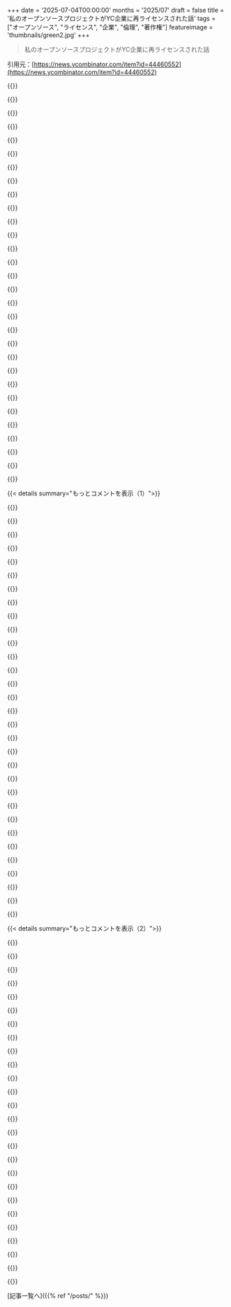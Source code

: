 +++
date = '2025-07-04T00:00:00'
months = '2025/07'
draft = false
title = '私のオープンソースプロジェクトがYC企業に再ライセンスされた話'
tags = ["オープンソース", "ライセンス", "企業", "倫理", "著作権"]
featureimage = 'thumbnails/green2.jpg'
+++

> 私のオープンソースプロジェクトがYC企業に再ライセンスされた話

引用元：[https://news.ycombinator.com/item?id=44460552](https://news.ycombinator.com/item?id=44460552)




{{<matomeQuote body="あのクローン、GitHubスター数でオリジナル超えてるってさ、ずるいよなCheatingDaddy。<br>面白いのは、たぶん一週間もすれば誰も盗作だって覚えてないってこと。Pickleは新しい人気プロジェクトでGitHubトレンドに載るだろうね。<br>別のSohamの例でも同じ。長年二足のわらじだったのに、有名になったからすぐ会社作りそう。<br>結局マーケティングの勝ち。" userName="buremba" createdAt="2025/07/04 11:57:58" color="">}}




{{<matomeQuote body="こういうのって小さいプロジェクトでもよく見るよ。マーケティングとかビジネス目的じゃなくてね。<br>フォークの履歴消したり、GitHubスター目当てで他のプロジェクトを再利用したりさ...サプライチェーン攻撃とかじゃなくて、純粋な見栄だよ。<br>そういうプロジェクトについてHNで話してるの見るけど、当時から詳しく見てないと絶対分からないだろうね。<br>世の中ってホントにワイルドだわ。" userName="pxc" createdAt="2025/07/04 16:00:19" color="">}}




{{<matomeQuote body="結局は悲しいかな、マーケティングとコネクションだよ。<br>この業界、何年も前から盗作だらけさ。" userName="tom_m" createdAt="2025/07/04 14:29:24" color="">}}




{{<matomeQuote body="15年くらい前に、俺が小さな設定言語作ったんだよ。https://github.com/Respect/Config/blob/master/docs/README.md<br>そしたら2年後にtoml（GitHub創業者の）が出てきて、それがほとんど完全なクローンなんだ。<br>偶然だって言う人もいるだろうし、誰でも思いつく簡単なアイデアだって言う人もいるだろうね。<br>でもさ、その頃、その設定言語の兄弟分みたいなコンポーネントが”The Changelog”って人気サイトで紹介されたんだ。<br>https://changelog.com/posts/validation-the-most-awesome-vali...<br>PHPのリポジトリで何か月もトレンド入りしてたんだぜ。<br>だから、tomlが盗作されたか、俺が何年も前に独自に発明したかのどっちかだよ。<br>みんな、簡単に実装できるDSLは作らない方がいいよ。ライセンスする方法がないからね。" userName="alganet" createdAt="2025/07/04 20:09:56" color="#ff5733">}}




{{<matomeQuote body="ところで、別に悪感情はないんだ。<br>俺の初期プロジェクトで一番良かったことって、ブラジルで築けたローカルコミュニティなんだよ。<br>多くのローカルコントリビューターが初期プロジェクトを手伝ってくれて、彼らが当時夢見てた以上のことを達成してるのを見たんだ。俺も多くの人のキャリアに良い影響を与えられたって確信してるよ。全部、正直でシンプルな努力でさ。<br>きっと多くの人が、俺が最初にやったこと、投資もマーケティングもなしに、ただの子供が物を作っただけなのに、それを覚えててくれてるだろうね。<br>俺にとっては、それがVCマネーよりずっと価値があるんだ。" userName="alganet" createdAt="2025/07/04 20:27:47" color="#45d325">}}




{{<matomeQuote body="それってさ、ini構文のバリエーションじゃない？<br>PHPによって具体化されたような、DOSから適応されたようなやつ。<br>https://www.php.net/parse_ini_file" userName="awwright" createdAt="2025/07/04 23:16:37" color="">}}




{{<matomeQuote body="そうだね。それも俺の主張を裏付けてると思うよ。<br>俺にとってparse_ini_fileを使うのは、パフォーマンスがすごく改善されるし（自分でパースしなくて済む）、PHPユーザーには馴染みがあるから自然だったんだ。<br>一方で、tomlがiniを選んだ理由は分からないな。当時、iniの効率的なパーサーがある言語なんてほとんどなかったし、iniファイルに関する文化もなかったんだよ。PHPの文脈を離れると、変な選択に聞こえるよね。" userName="alganet" createdAt="2025/07/04 23:39:35" color="">}}




{{<matomeQuote body="Pythonの組み込みConfigParserはiniライクな構文で、結構使われてたよ。" userName="laurencerowe" createdAt="2025/07/05 23:39:32" color="">}}




{{<matomeQuote body="確かに。Pythonの視点からは納得できるね。" userName="alganet" createdAt="2025/07/07 01:05:28" color="">}}




{{<matomeQuote body="なんか怪しいことやってるね。メインブランチを”作り直して”、GPLv3で”最初のコミット”をforce pushしたみたい。<br>https://github.com/pickle-com/glass/commits/main<br>履歴がまだ残ってるって知らないのかな？<br>https://github.com/pickle-com/glass/activity?ref=main<br>https://web.archive.org/web/20250704222510/https://github.co..." userName="6thbit" createdAt="2025/07/04 22:30:39" color="#38d3d3">}}




{{<matomeQuote body="LLMベンダーの、著作権やライセンスがある素材を取り込むことに対する無頓着なやり方が、業界全体に広がり始めるんじゃないかって、考えさせられるね。" userName="HacklesRaised" createdAt="2025/07/04 07:57:07" color="">}}




{{<matomeQuote body="LLMにフィードするために使われてるから、opensource／free softwareのハッカーたちはコードをclose sourceにする動きを加速させると思うな。大量のハードコアなfree software推進派がGitHubを使わないのに似てる。closed sourceが未来なの？" userName="xoralkindi" createdAt="2025/07/04 08:15:39" color="">}}




{{<matomeQuote body="＞closed sourceが未来なの？<br>いや、そうは思わない。個人的には、自分のコードが自分より長生きして将来誰かを助けてほしいけど、誰かに勝手にスクレイピングされて、ライセンスを剥ぎ取られて何にでも使われるのは許したくない。(A)GPLv3+を使ってるのは、「開発者の自由」を提供する許可ライセンスじゃなくて、「ユーザーの自由」を信じてるからだ。僕のコードは誰かのフリー労働じゃない。条件が付いてる。" userName="bayindirh" createdAt="2025/07/04 11:02:28" color="#ff33a1">}}




{{<matomeQuote body="これはAIが解決する問題なんだよね。僕たちのコードを直接盗むんじゃなく、泥棒はお気に入りのAIに、僕たちの(A)GPLv3+プロジェクトがやったことを全く同じようにやる新しいプロジェクトを作ってって頼む。AIは僕たちのコードを読んだからそれができる。結果が酷似してても—結局、僕たちがこの問題のトレーニングセットで数少ない良い例の一つかもしれない—証明するのは難しい。AIは人間のライセンスロンダリングより効果的だし（人間が再実装したいプロジェクトのソースコードを読むと汚染されるように、AIも汚染されるかもって誰も認めたがらない）。このクソみたいな新しい世界では、僕たちのコードは、Cursorを使ってそれをパクってる人たちのフリー労働なんだよ。" userName="saurik" createdAt="2025/07/04 12:03:49" color="#45d325">}}




{{<matomeQuote body="うわ！僕はOSSを信じてる。でも参ったな。この動きは全然考えてなかった。ふと思いついたんだけど、ほとんどのSIコンテンツ（たぶんAI生成のこと）って、見た感じある種のウォーターマークが入ってるよね。これが使えないかな？" userName="ddingus" createdAt="2025/07/04 13:40:34" color="">}}




{{<matomeQuote body="どうかな、この動きを考えても、前と同じようにFOSSを公開し続けるよ。見返りは何も期待せず、みんなが好きなように使えるようにって意図でいつもやってた。機械がそれを吸い上げるようになったとしても、その計算は変わってない。ただ、コードの使われ方を気にする人たちには、彼らのコントロールと所有権に関する考えをサポートする他のライセンスに移るべきだということには同意するね。" userName="diggan" createdAt="2025/07/04 13:48:14" color="">}}




{{<matomeQuote body="僕たちはすでにそのライセンス：(A)GPLv3+に移行したんだよ。僕のコードを使えるのは、自分の変更を世界から隠さず、派生ソフトウェアのユーザーから自分と同じ権限を奪わない場合に限る。これは「見返りを期待しない」って話じゃないし、そんな状況描写はバカげてる。これは著作権によって強制される社会契約の話なんだ。だから、お気に入りのAIが僕のコードを読んだ後に僕のコードに似たコードを生成するのは、人間が同じことをしたのと同じで侵害だよ…ただ、AIはそんなことを考慮しないし、気にするべきだと知ってても、人間が少なくとも自分が知ってることから盗用してるか通常は知ってるように、何が起きてるか知る方法がないんだ（人間でさえうっかりやることがあるけど）。" userName="saurik" createdAt="2025/07/05 02:17:33" color="#45d325">}}




{{<matomeQuote body="僕も同じようにするよ。基本的にESRが”The Clue Train Manifesto”で表現してることと一緒。OSSの利用価値は高いままだ。だから、OSS本体に追加できるときはそうする。人はやりたいことをやるだろう。僕がコントロールできるのは自分だけ。彼らは彼らのことをする。僕たちはみんな高い利用価値から恩恵を受けてる。ただ、巨万の富を築いた人たちがもっと貢献して、自分たちのルーツや、多くの質の高い人たちの労働をもっとしっかり心に留めてくれたらいいのにとは思うね。" userName="ddingus" createdAt="2025/07/05 18:30:25" color="">}}




{{<matomeQuote body="「The Clue Train Manifesto」じゃなくて「The Cathedral and the Bazaar」のことだよね？ ESRはClue Trainとは関係ないよ。<br>両方とも古い本だけどさ。" userName="hollerith" createdAt="2025/07/05 18:34:16" color="#ff5c5c">}}




{{<matomeQuote body="これでAI企業が訓練データに使うのを止められるわけじゃないよ。" userName="acedTrex" createdAt="2025/07/04 14:11:39" color="">}}




{{<matomeQuote body="オープンソースのコードがLLMに使われることに、なんでそんなに反発するのか理解できないんだよね。AIはコードをそのままコピーするわけじゃなくて、アイデアを広める可能性もあると思うんだ。<br>自分を代替されるって思う人もいるかもしれないけど、クリエイターにとってはアイデア実現の助けになるんじゃないかな。" userName="XenophileJKO" createdAt="2025/07/04 12:05:09" color="">}}




{{<matomeQuote body="Open SourceとFree Softwareって違うんだよね。Open Sourceは開発者向けで、ツールとして使ってビジネスにしてもOK。<br>Free Softwareはユーザー向けで、コードを自由に使えるけど、改造したらそのコードも公開しないといけないんだ。作ったものが閉鎖的になって、ユーザーを困らせるのが嫌なんだよ。" userName="bayindirh" createdAt="2025/07/05 11:25:36" color="#45d325">}}




{{<matomeQuote body="Free Softwareはその通りだよ。Open Sourceは企業がFree Softwareの人気を利用して、その考え方を薄めるために作ったものさ。" userName="immibis" createdAt="2025/07/05 13:44:16" color="">}}




{{<matomeQuote body="GitHubはやめたよ。個人的なコードはAGPLv3以降で公開する。開発中は非公開でtarballだけ出すかも（Cathedral Model）。<br>コードはAI-Freeで作ってる。しばらくは誰も信用できないな。" userName="bayindirh" createdAt="2025/07/04 11:00:08" color="#ff33a1">}}




{{<matomeQuote body="うちのスタートアップは独自のセンサーシステムをカスタム開発したけど、AIは使ってないよ。LLMで再現できるか試したけど、まだ無理だった。<br>コードは企業秘密だから公開しない。優秀なエンジニアの友達も再現できなかったくらい、重要な部分があるんだ。<br>GitHubみたいな他社管理の場所は信用できないね。コードは自社サーバーか自分の頭の中に置いてる。コカコーラのレシピみたいなものかな。保管場所はよく考えなきゃダメだよ。" userName="KernalSanders" createdAt="2025/07/05 15:09:08" color="#ff33a1">}}




{{<matomeQuote body="GitHubをAGPLv3以外のライセンスで使ったことがあるなら、それは間違ってるね。" userName="1oooqooq" createdAt="2025/07/04 11:26:31" color="">}}




{{<matomeQuote body="俺の個人リポジトリは全部GPLv3だけど、「The Stack」でGPLコードを見かけたんだ。Copilotの初期学習にGPLコードが使われたっていうツイートもあったらしい。もう誰も信用できねぇよ。<br>" userName="bayindirh" createdAt="2025/07/04 11:37:08" color="">}}




{{<matomeQuote body="アイデア泥棒って昔からあるけど、変えられるはずだ。俺たちはIP守るのに5万ドルも使ったけど、特許も契約も盗む奴は止められない。<br>AppleはXeroxからUIをパクったし、TeslaはElon Muskのじゃない。歴史を見ろ。<br>Y-Combinatorや投資家は泥棒を排除して、本物のクリエイターを支援すべきだろ。<br>" userName="KernalSanders" createdAt="2025/07/05 14:57:50" color="#785bff">}}




{{<matomeQuote body="LLMベンダーがやってることが人間が学ぶのと何が違うって言うんだ？<br>人間が読んだもの全部にロイヤリティ払うのか？<br>人類は長い間虐待されて、それが次の世代への虐待になってる。<br>政府の赤字も依存症と同じで、持続不可能なのに誰も止められないんだ。<br>" userName="hopelite" createdAt="2025/07/04 11:21:16" color="">}}




{{<matomeQuote body="「LLMが人間と違うって納得できる話を聞いたことない」って言ってる奴へ。<br>それは単に読んでないか無視してるだけだ。<br>その理由は「規模」だよ。<br>法律の世界では規模が重要なんだ。<br>アーティストの全作品を取り込んで抜きんでようとするのがヤバいってのはこれで分かっただろ？<br>" userName="lelanthran" createdAt="2025/07/04 22:34:06" color="#ff5c5c">}}




{{< details summary="もっとコメントを表示（1）">}}

{{<matomeQuote body="「LLMが人間と何が違う？」って言う奴へ。<br>人間は他人のコードベースを大量には読まないよ。俺たちのコードだって全部読んでない。<br>本や、許可された少しのコードで学ぶんだ。<br>人間はリミックスマシンじゃない。今のAIはそうなんだよ。<br>" userName="eqvinox" createdAt="2025/07/04 11:34:59" color="#38d3d3">}}




{{<matomeQuote body="そうなんだよ。<br>しかも人間は読んだコードを全部覚えて、ライセンス剥がして他のコードと混ぜたりしない。<br>人間は本やコード以外の経験からも学ぶ。<br>LLMは重み付きグラフで適当に混ぜるだけで、何も理解してないんだ。<br>" userName="bayindirh" createdAt="2025/07/04 11:41:40" color="#ff5c5c">}}




{{<matomeQuote body="まさにその通り。<br>俺たちは「ロード・オブ・ザ・リング」のあらすじや有名なセリフを覚えてるくらいだけど、LLMは制限なければ元の話とほぼ同じのを何ページも作れちゃうだろ？<br>" userName="bombcar" createdAt="2025/07/04 12:36:40" color="">}}




{{<matomeQuote body="「人間が学ぶのと何が違う？」って言うけど、制限されたコードを見て競合製品を作るのは人間だって危ないんだよ。<br>訴訟されないようにめちゃくちゃ注意しないといけない。<br>Clean-room designっていうのはそのためなんだ。<br>" userName="account42" createdAt="2025/07/07 08:50:05" color="">}}




{{<matomeQuote body="結局、騒いでる奴らは金が問題なんだ。<br>AIがお前らの仕事から金稼ぐのがムカつくんだろ。<br>50年もすれば人間なんて役に立たなくなるさ。<br>機械が学ぶのは、人間が先人の知恵を使うのと同じだよ。大したことじゃないって。<br>" userName="mopenstein" createdAt="2025/07/04 20:54:40" color="">}}




{{<matomeQuote body="俺のコードで誰かが金儲けしても気にしないよ。Free Softwareとして公開してるからな。<br>GPLv3+とかAGPLv3+を使ってるのは、ユーザーの自由のためだ。<br>ライセンスを守らないのが倫理に反して腹が立つ。<br>「自分らはすごいことやってる、許可はいらない」っていう利己主義がムカつくんだ。<br>ライセンス通りやるなら儲けてもOK！<br>" userName="bayindirh" createdAt="2025/07/05 11:18:44" color="#ff5c5c">}}




{{<matomeQuote body="「フェアだね。初めてのOSSプロジェクトで、最初は気づかなかったんだ。今は改訂したよ。貢献ありがとう。」ってさ。<br>君のコードベースをコピーして、名前を変えて、4日で構築したフリをしたのに気づかなかった？勘弁してくれよ。" userName="JonChesterfield" createdAt="2025/07/04 10:38:33" color="#ff33a1">}}




{{<matomeQuote body="「バレてごめんなさい」ってことだね。" userName="gpderetta" createdAt="2025/07/04 11:52:59" color="#45d325">}}




{{<matomeQuote body="もし俺がYCだったら、とっくに逃げ出してるね。こういう態度って、結局訴訟沙汰になるんだよ。" userName="reactordev" createdAt="2025/07/04 12:03:25" color="#785bff">}}




{{<matomeQuote body="テック企業って、”move fast and break stuff” するもんだと思ってたけどな。" userName="gryfft" createdAt="2025/07/04 12:38:47" color="">}}




{{<matomeQuote body="YCっていまだに（マジかよ！）Yottaをサイトに載せてる会社だぜ。あれは金融リテラシーのない人から金を巻き上げる境界線上の詐欺で、破綻して顧客のほとんどが貯蓄を失ったのにさ。 https://www.ycombinator.com/companies/yotta<br>おまけに、規制されてない東欧のオンラインカジノでよく宣伝されてる”Aviator”ゲームのパクリみたいなのも作ってるし。 https://members.withyotta.com/moonshot/<br>ありえないだろ！この件でYCは見限ったね。昔は質やデューデリジェンスの証だったかもしれないけど、今は逆だと断言できるね。YCが出資してるなら、気をつけろってことだ。" userName="Nextgrid" createdAt="2025/07/04 13:31:36" color="#ff33a1">}}




{{<matomeQuote body="YCが何かわかってなかったの？基本的に新規顧客を取らない投資銀行だよ。金儲けが目的で、慈善事業じゃない。品質は、売り上げに貢献するか、負債にならない限り関係ないんだよ。" userName="mathiaspoint" createdAt="2025/07/04 13:37:09" color="#785bff">}}




{{<matomeQuote body="そのフレーズは、テック業界が超速で動いてたせいで、当時の法律が追いつけなかった時代のものだと思うよ。今は追いついてきたけど、まだ改善の余地はあるね。悪い習慣や凝り固まった常識、古い伝統を壊したいだけ壊せばいいけど、支配的な法律には従えよ。" userName="whilenot-dev" createdAt="2025/07/04 12:54:04" color="#785bff">}}




{{<matomeQuote body="＞ 金儲けが目的で、慈善事業じゃない。<br>中には衝撃を受ける人もいるかもしれないけど、倫理的に金儲けすることは可能だよ。" userName="qualeed" createdAt="2025/07/04 13:49:59" color="#38d3d3">}}




{{<matomeQuote body="＞ テック業界が超速で動いてたせいで、当時の法律が追いつけなかった<br>それはかなり寛大な解釈だね。<br>もっと現実的な解釈としては、法律は最新だったけど、取り締まりが追いつかなかったんだ。理由は1）誰もそんな大胆な違法行為を予想してなかったこと、2）十分な資本があれば、正義なんて通用しないこと、だよ。" userName="Nextgrid" createdAt="2025/07/04 13:07:21" color="#ff5c5c">}}




{{<matomeQuote body="＞ もっと現実的な解釈としては、法律は最新だった<br>君の意見には反対しないけど、General Data Protection Regulation （GDPR）が2018年に施行されたことも覚えておいてね。" userName="whilenot-dev" createdAt="2025/07/04 13:22:49" color="">}}




{{<matomeQuote body="残念だけどさ、ああいうふうに何十億も稼げるわけじゃないんだよ。アメリカ社会が崇拝する億万長者の多くは、頭が良くて親切で正直で倫理的だから金持ちになったわけじゃない。不正直で、モラルが柔軟で、冷酷だったから稼げたんだ。<br>特に今は、ビジネス倫理なんて「小者」のためのものだよ。今の億万長者連中は、まともなふりすら気にしてないね。" userName="Smeevy" createdAt="2025/07/04 15:30:17" color="">}}




{{<matomeQuote body="ねえ、YCが何か理解してなかったの？彼らは基本的に新しいクライアントを受け付けない投資銀行だよ。自分たちのことを早期スタートアップのインキュベーターとして売ってるだけさ。<br>https://www.ycombinator.com/<br>「年齢に関係なく、最も初期段階の創業者を支援します。」<br>「私たちのスタートアップの成功率を高めます。」<br>「スタートアップに莫大な資金調達の優位性をもたらします。」<br>そして<br>https://www.ycombinator.com/about<br>「YCの全体的な目標は、スタートアップが本当に離陸するのを支援することです。彼らは様々な段階でYCに来ます。まだ働き始めていない人もいれば、1年以上ローンチしている人もいます。しかし、スタートアップが到着したどの段階であれ、私たちの目標は、3ヶ月後に劇的に良い状態になるように支援することです。」" userName="aleph_minus_one" createdAt="2025/07/04 14:16:17" color="#785bff">}}




{{<matomeQuote body="YCってこういうクソみたいなのに投資してるの？前からずっとこんな感じだよ。マジで怪しすぎる。" userName="taytus" createdAt="2025/07/04 13:35:48" color="">}}




{{<matomeQuote body="「慈善会社」と「億万長者」の間には、倫理的に達成できる「そこそこ金持ち」っていう状態もたくさんあるんだけどね。" userName="qualeed" createdAt="2025/07/04 15:34:59" color="">}}




{{<matomeQuote body="ねえ、テック企業は「速く動いて壊せ」って考え方じゃなかったの？<br>この考え方って比較的新しいんだよ。っていうか、Facebookが発明して、PRとかマーケティング会社がめちゃくちゃ売り込んだって感じかな。<br>それで今じゃ、考える前にコード書くやつが増えたってわけだ。" userName="ksec" createdAt="2025/07/05 04:39:27" color="">}}




{{<matomeQuote body="俺はZukを非難するよ。彼のスローガンは「法律を破れ」だったんだけど、後で弁護士が「色々なものを」に変えさせたんだ。" userName="pyman" createdAt="2025/07/04 21:58:36" color="">}}




{{<matomeQuote body="誠実な謝罪すらしないなんて、本当に怪しく見えるよね。" userName="MichaelZuo" createdAt="2025/07/04 13:19:18" color="">}}




{{<matomeQuote body="その本来の意味は、自分のソーシャルウェブサイトを時々壊すってことだったんだよ、法律を破るって意味じゃなくて。" userName="whoisthemachine" createdAt="2025/07/04 13:14:05" color="">}}




{{<matomeQuote body="俺が考えてたのは、例えばタクシーとか短期レンタルとかに関する規制（法律）のことなんだ。<br>余談だけど、GDPRの執行は（今でさえ）すごく不十分で、恐怖を煽るか、疑似的に準拠するための怪しい商品を売る人たちのレーダーにしか引っかからない。それでも覚えておいてほしいんだけど、GDPRの多くの内容はすでに多くの国の国内法の一部だったし、スパイウェアみたいなものはアメリカでさえ違法だったんだよ（でも、会社に十分な資本があれば法律は適用されないんだけどね）。" userName="Nextgrid" createdAt="2025/07/04 13:34:47" color="#38d3d3">}}




{{<matomeQuote body="あまり知られてない事実：GDPRは1995年のデータ保護指令（95＼/46＼/EC）を置き換えたものだよ。それ自体が1981年に書かれた「個人データの自動処理に関する個人の保護のための条約」を置き換えたんだ。さて、この3つを比較すると、法学部の学部生の学位が取れるくらいの詳細があるけど、大まかに言うと内容はあまり変わってない。2018年に2年間の猶予期間が終わる前にGDPRの基準を満たすのに苦労していた人たちは、おそらく詳細に苦労していたんじゃなくて、40年近く前のルールに露骨に違反していたんだよ。まあ、一つ重要な詳細があったかもしれないけどね：罰金がかなり上がったんだ。" userName="Jon_Lowtek" createdAt="2025/07/04 14:04:42" color="#ff5c5c">}}




{{<matomeQuote body="俺が最初に理解してた意味って、「あんまり慎重になりすぎず」に、速く進むために壊しちゃうこともいとわない、ってことだったんだ。結局違う意味になったけど、当時はこう理解してたよ。" userName="diggan" createdAt="2025/07/04 13:45:16" color="">}}




{{<matomeQuote body="これって許諾証の順守だけの話じゃないって！たとえ許諾証が大丈夫だったとしても、たとえば帰属表示が不要な自由な許諾証だったとしても、これはズルくて盗用だろ。正しいことって、法的な最低ラインより上にあるんだよ！" userName="pxc" createdAt="2025/07/04 16:06:23" color="#ff5c5c">}}




{{<matomeQuote body="＞2018年にGDPRの猶予期間が終わる前に対応に苦労してた人たちは、細かいことじゃなくて、４０年近く前のルールに完全に違反してた可能性が高い。<br>少なくとも当時のドイツでは、スタートアップも大企業も、マジでヤバい量の順守要件と、法律の解釈がわからなくて困ってたんだよ。言い換えると、ドイツの会社やスタートアップは、君が言う４０年前の法律の精神はしっかり守ってたけど、GDPRの形式的な手続きでマジで苦労してたってこと。" userName="aleph_minus_one" createdAt="2025/07/04 14:21:05" color="">}}




{{<matomeQuote body="＞倫理的に金儲けできる<br>それは良いことだけど、もし目的が金儲けを最大限にすることだったら？それ以外全部どうでもよくなるんじゃない？" userName="ASalazarMX" createdAt="2025/07/04 17:37:08" color="">}}

{{</details>}}




{{< details summary="もっとコメントを表示（2）">}}

{{<matomeQuote body="＞ちなみに、GDPRの執行は（今でも）ザルで、誰も気にしてない<br>そんなことないよ。今どき、どのアプリもGDPRのおかげで「自分のデータをダウンロード」できる機能を付けてるじゃん。" userName="Boldened15" createdAt="2025/07/04 14:36:00" color="">}}




{{<matomeQuote body="俺の考えでは、あのフレーズは、昔のTech企業（IBMとか）が<br>ウォーターフォール、<br>事前の設計、<br>デフォルトで読み取り専用、<br>チェックアウトが必要で、他の開発者が編集できなくなることもあるソース管理システム［1］、<br>たぶんユニットテストもなく「本番環境にデプロイ」ってのは「人間が手作業でフルQAパスする」ってことだった、<br>CI/CDもなかった（「ビルドエンジニア」がいた）<br>こんな時代に出てきたんだと思う。<br>この文脈で、SVN/git/hgにプッシュして、テストが自動で走って、CI/CDが新しいコードを本番にプッシュ、これ全部エンジニアが一つのボタン押すだけでできるって？それは速く進んでるってことだし、たまにはウェブサイト全部壊すこともあったけどね。でも俺たちはもっと良いテスト、もっと良いCI/CD、メトリクス、Green/Blueとかを手に入れた…。昔のやり方より断然良いって学んだんだ。[1] Reserved Checkouts: https://www.ibm.com/docs/en/clearcase/11.0.0?topic=ucm-check..." userName="avisser" createdAt="2025/07/04 14:30:38" color="#45d325">}}




{{<matomeQuote body="＞そして今、考える前にコードを書く人たちがいる<br>コーディングエージェントのおかげで、もうエンジニアは考えることもコード書くこともどっちもしなくなるね（皮肉）。" userName="gryfft" createdAt="2025/07/05 11:44:49" color="">}}




{{<matomeQuote body="絶対そうだよ。１０億ドル稼ぐってマジで目標にしてるなら、いくらあっても満足できないんだ。こういう人たちは「腹をすかせた幽霊」だね。" userName="Smeevy" createdAt="2025/07/04 16:23:10" color="">}}




{{<matomeQuote body="＞誠実な謝罪すらないなんて本当に怪しいみたいだ<br>少なくとも彼らは謝罪しようとはしてたみたいだよ：https://news.ycombinator.com/item?id=44461271" userName="aleph_minus_one" createdAt="2025/07/04 14:11:48" color="#ff33a1">}}




{{<matomeQuote body="「責任が生じない」って言うけど、YC企業ならちゃんとデューデリジェンスして、詐欺とか非倫理的な活動から会社を守るべきじゃないの？って思うけど。" userName="Nextgrid" createdAt="2025/07/04 13:39:58" color="#45d325">}}




{{<matomeQuote body="あなたの話は残念だったね。当時はオープンソースは本当に大変だったんだ。ここにGitHubリンクを貼ってよ、スターとか拡散して応援するから。絶対に反撃しなきゃ。" userName="litexlang" createdAt="2025/07/04 02:38:33" color="">}}




{{<matomeQuote body="開発者じゃないけど、リポジトリはこれだよ：https://github.com/sohzm/cheating-daddy" userName="npsomaratna" createdAt="2025/07/04 02:51:11" color="#ff33a1">}}




{{<matomeQuote body="面接官として、ビデオ面接中にこっそりカンニングする候補者がすごく増えてるのを見るよ。学術的な回答をしてないかすごく注意してないと不正を見抜くのが難しくなってる。なんでこんなツールを作るのを応援できるのか、理解できないな。" userName="dheerajvs" createdAt="2025/07/04 08:19:38" color="#38d3d3">}}




{{<matomeQuote body="面接官がLLMのごみを使って候補者をふるいにかけるなら、候補者だって同じことするって期待しな。" userName="koffiezet" createdAt="2025/07/04 09:07:02" color="">}}




{{<matomeQuote body="私は候補者をふるいにかけるのにLLMは使わないし、候補者もLLMで不正しないことを期待するよ。" userName="dheerajvs" createdAt="2025/07/04 10:49:51" color="">}}




{{<matomeQuote body="簡単な話だよ。人は食べるため（あと他の基本的な必要を満たすため）、食べるためには仕事が必要、仕事を得るためには面接に受かる必要がある。多くの業界の採用プロセスは今、ひどくゲーム化されてて、カンニングしないと基本的に自動で落ちるレベルだ。だから、食べたかったら、カンニングするんだよ。" userName="zettabomb" createdAt="2025/07/04 08:42:45" color="#ff5733">}}




{{<matomeQuote body="多分もう就職活動から遠ざかってるだろうけど、去年垣間見たらマジでひどかった。昔はシンプルだったのに、今はHR面接、技術面接が何段階もあって、CEOとかにも会って、「雰囲気」で落ちることも。LeetCode送ってくる会社もあるし、こんなプロセスを乗り越えたい気持ちも分かるよ。技術職は履歴書と技術チャット（課題無し）で、試用期間から段階的に社員になるのが一番だと思う。" userName="xandrius" createdAt="2025/07/04 11:42:48" color="#ff5733">}}




{{<matomeQuote body="今転換期で、AIが地獄みたいな”ネクタイ締めてしっかり握手”して虚無に応募するディストピアなプロセスに注入される前から既にディストピアだった市場で、仕事を見つけようとしてる人間たちの視点に立ってみたことある？" userName="hopelite" createdAt="2025/07/04 11:32:36" color="#38d3d3">}}




{{<matomeQuote body="ドアを開けるためなら何でもありってのもある程度はいいけど、あからさまなカンニングは一線を超えると思うよ…殺人とか放火みたいにね。面接する会社の人に何を聞かれるか見せてもらうのはカンニングなら素晴らしい、それはレバレッジだ。過去の面接試験を見るのは推奨されるだろう。リアルタイムで面接の質問に答えるためにcopilotを使うのは、たぶんダメだろうね。" userName="Simon_O_Rourke" createdAt="2025/07/04 10:06:16" color="#ff5733">}}




{{<matomeQuote body="面接で社内の知り合いに聞くのはチートじゃなくてレバレッジだって言う人がいるけど、俺はあれは完全に倫理的に問題だと思うぜ。情報を漏らした奴はクビにするべきだ。こんなやり方が平然と広まってるのがマジで信じられない。" userName="Gregaros" createdAt="2025/07/04 13:40:13" color="#ff33a1">}}




{{<matomeQuote body="これマジでアホらしいな。採用プロセスがこんな最悪になったのは、みんながチートするからだぜ。チートが広がればもっとひどくなるだけ。面接で嘘ついたりチートしたりするのは、被害者ナシの犯罪じゃないんだ。会社や同僚、落ちた優秀な奴ら、そして自分自身も傷つけてるんだぜ。" userName="gwd" createdAt="2025/07/04 11:54:53" color="#785bff">}}




{{<matomeQuote body="それがなんで非倫理的なんだよ？聞く内容を知ったって、ちゃんと答えたり突っ込んだ質問に返したりできなきゃダメだろ。実力なきゃどうせバレるって。コネがない奴よりちょっと有利になるってだけじゃん。じゃあさ、仕事のネットワークを使うのってどこまでがアウトなの？内部推薦は優先されるんだから、あれもダメなのか？" userName="Simon_O_Rourke" createdAt="2025/07/05 14:53:11" color="#ff5c5c">}}




{{<matomeQuote body="資格ない奴を雇うことになるって？面接なんて、ずーっと前から実際の仕事とは全然関係なくなってるじゃん。<br>頼られても何もできないって？<br>そういう時のためにクビがあるんだろ。" userName="Nextgrid" createdAt="2025/07/04 13:14:16" color="">}}




{{<matomeQuote body="自分で使うつもりはないけど、ちょっと対称的だなって思うんだ。面接官がAI使ったり、仕事でAI使うことを期待してるなら、完全にダメってわけでもないんじゃないかな。" userName="giantg2" createdAt="2025/07/04 10:18:45" color="">}}




{{<matomeQuote body="2週間の試用期間とかだとさ、ほとんどの応募者は今の仕事辞めなきゃいけなくなるってことだろ。それって、応募する側からしたら全然人気出なさそうじゃん。" userName="Hasnep" createdAt="2025/07/04 12:49:07" color="">}}




{{<matomeQuote body="試用期間ってアイデアはいいけど、それって結局もっと長い面接だってわかるだろ？もしみんながこれをやったら、大量に雇ってすぐクビにするのが増えるよ。応募者めっちゃ増えて、実力ないのに取り繕うのが増えたら、会社は面接増やすしかないだろ。昔より面接が難しくなったのは、そういうチートしようとする奴が増えたのがデカいと思うね。" userName="dahart" createdAt="2025/07/04 14:18:38" color="#38d3d3">}}




{{<matomeQuote body="最近の最初の面接とかさ、もうAIがやってるのがあるんだって。AIボットが応募者を評価するんだよ。これが普通になっても全然驚かないね。" userName="csomar" createdAt="2025/07/04 13:43:29" color="">}}




{{<matomeQuote body="面接内容を知るメリットは、事前に調べて他の奴らより有利になることだろ。そうやって、本来持ってない知識があるように見せるんだ。もしそれが問題ないなら、面接官はみんなに教えるはずだろ。もし、面接内容を知ってたことを隠す必要があるって感じるなら、それは自分でも不正だってわかってるってことだよ。それでも非倫理的かわかんないって言うなら、もう絶対一緒に働きたくないね。" userName="Gregaros" createdAt="2025/07/07 11:37:23" color="#38d3d3">}}




{{<matomeQuote body="多くの業界で面接はチート前提で、チートしないとダメだ、って？それって「泥棒はみんな盗んでると思う」ってのと一緒じゃない？面接の準備は当たり前だけど、チートは違うと思うんだよな。まあ場所にもよるのかもだけどさ。" userName="Grikbdl" createdAt="2025/07/04 10:16:22" color="#ff33a1">}}

{{</details>}}



[記事一覧へ]({{% ref "/posts/" %}})
